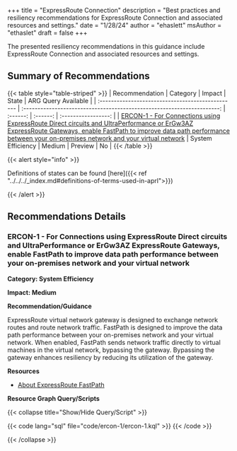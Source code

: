 +++
title = "ExpressRoute Connection"
description = "Best practices and resiliency recommendations for ExpressRoute Connection and associated resources and settings."
date = "1/28/24"
author = "ehaslett"
msAuthor = "ethaslet"
draft = false
+++

The presented resiliency recommendations in this guidance include ExpressRoute Connection and associated resources and settings.

## Summary of Recommendations

{{< table style="table-striped" >}}
| Recommendation | Category | Impact | State | ARG Query Available |
| :------------------------------------------------ | :---------------------------------------------------------------------: | :------: | :------: | :-----------------: |
| [ERCON-1 - For Connections using ExpressRoute Direct circuits and UltraPerformance or ErGw3AZ ExpressRoute Gateways, enable FastPath to improve data path performance between your on-premises network and your virtual network](#ercon-1---for-connections-using-expressroute-direct-circuits-and-ultraperformance-or-ergw3az-expressroute-gateways,-enable-fastpath-to-improve-data-path-performance-between-your-on-premises-network-and-your-virtual-network) | System Efficiency | Medium | Preview | No |
{{< /table >}}

{{< alert style="info" >}}

Definitions of states can be found [here]({{< ref "../../../_index.md#definitions-of-terms-used-in-aprl">}})

{{< /alert >}}

## Recommendations Details

### ERCON-1 - For Connections using ExpressRoute Direct circuits and UltraPerformance or ErGw3AZ ExpressRoute Gateways, enable FastPath to improve data path performance between your on-premises network and your virtual network

**Category: System Efficiency**

**Impact: Medium**

**Recommendation/Guidance**

ExpressRoute virtual network gateway is designed to exchange network routes and route network traffic. FastPath is designed to improve the data path performance between your on-premises network and your virtual network. When enabled, FastPath sends network traffic directly to virtual machines in the virtual network, bypassing the gateway. Bypassing the gateway enhances resiliency by reducing its utilization of the gateway.

**Resources**

- [About ExpressRoute FastPath](https://learn.microsoft.com/en-us/azure/expressroute/about-fastpath)

**Resource Graph Query/Scripts**

{{< collapse title="Show/Hide Query/Script" >}}

{{< code lang="sql" file="code/ercon-1/ercon-1.kql" >}} {{< /code >}}

{{< /collapse >}}

<br><br>
